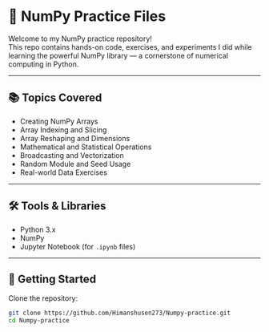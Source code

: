 # 🧮 NumPy Practice Files

Welcome to my NumPy practice repository!  
This repo contains hands-on code, exercises, and experiments I did while learning the powerful NumPy library — a cornerstone of numerical computing in Python.

---

## 📚 Topics Covered

- Creating NumPy Arrays
- Array Indexing and Slicing
- Array Reshaping and Dimensions
- Mathematical and Statistical Operations
- Broadcasting and Vectorization
- Random Module and Seed Usage
- Real-world Data Exercises

---

## 🛠️ Tools & Libraries

- Python 3.x
- NumPy
- Jupyter Notebook (for `.ipynb` files)

---

## 🚀 Getting Started

Clone the repository:
```bash
git clone https://github.com/Himanshusen273/Numpy-practice.git
cd Numpy-practice

